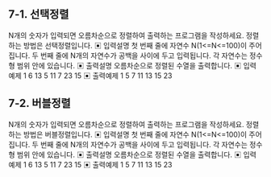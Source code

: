 ## 7-1. 선택정렬

N개의 숫자가 입력되면 오름차순으로 정렬하여 출력하는 프로그램을 작성하세요.
정렬하는 방법은 선택정렬입니다.
▣ 입력설명
첫 번째 줄에 자연수 N(1<=N<=100)이 주어집니다.
두 번째 줄에 N개의 자연수가 공백을 사이에 두고 입력됩니다. 각 자연수는 정수형 범위 안에
있습니다.
▣ 출력설명
오름차순으로 정렬된 수열을 출력합니다.
▣ 입력예제 1
6
13 5 11 7 23 15
▣ 출력예제 1
5 7 11 13 15 23

## 7-2. 버블정렬

N개의 숫자가 입력되면 오름차순으로 정렬하여 출력하는 프로그램을 작성하세요.
정렬하는 방법은 버블정렬입니다.
▣ 입력설명
첫 번째 줄에 자연수 N(1<=N<=100)이 주어집니다.
두 번째 줄에 N개의 자연수가 공백을 사이에 두고 입력됩니다. 각 자연수는 정수형 범위 안에
있습니다.
▣ 출력설명
오름차순으로 정렬된 수열을 출력합니다.
▣ 입력예제 1
6
13 5 11 7 23 15
▣ 출력예제 1
5 7 11 13 15 23
